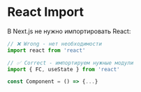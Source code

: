 # React Import

В Next.js не нужно импортировать React:

```js
// ❌ Wrong - нет необходимости
import react from 'react'

// ✅ Correct - импортируем нужные модули
import { FC, useState } from 'react'

const Component = () => {...}
```